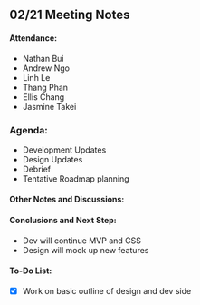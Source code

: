 ## 02/21 Meeting Notes

#### Attendance:
- Nathan Bui
- Andrew Ngo
- Linh Le
- Thang Phan
- Ellis Chang
- Jasmine Takei

### Agenda:
- Development Updates
- Design Updates
- Debrief
- Tentative Roadmap planning

#### Other Notes and Discussions:

#### Conclusions and Next Step:
- Dev will continue MVP and CSS
- Design will mock up new features 

#### To-Do List:
- [x] Work on basic outline of design and dev side 
